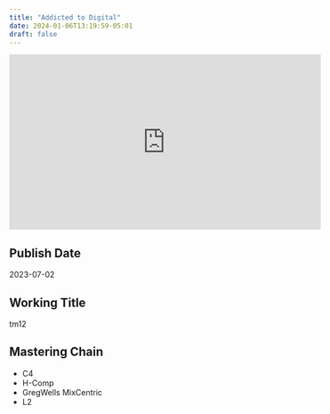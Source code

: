 ```yaml
---
title: "Addicted to Digital"
date: 2024-01-06T13:19:59-05:01
draft: false
---
```


<iframe width="560" height="315" src="https://www.youtube.com/embed/PL7nGA4b0m8?si=gENhqu_7lsXKMFjD" title="YouTube video player" frameborder="0" allow="accelerometer; autoplay; clipboard-write; encrypted-media; gyroscope; picture-in-picture; web-share" allowfullscreen></iframe>

## Publish Date

2023-07-02

## Working Title

tm12

## Mastering Chain

- C4
- H-Comp
- GregWells MixCentric
- L2